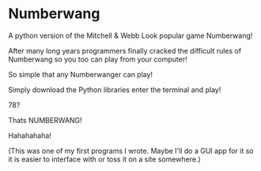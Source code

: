 # Numberwang
A python version of the Mitchell &amp; Webb Look popular game Numberwang!

After many long years programmers finally cracked the difficult rules of Numberwang so you too can play from your computer!

So simple that any Numberwanger can play!

Simply download the Python libraries enter the terminal and play!

78?

Thats NUMBERWANG!

Hahahahaha!

(This was one of my first programs I wrote. Maybe I'll do a GUI app for it so it is easier to interface with or toss it on a site somewhere.)
